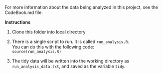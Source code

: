 For more information about the data being analyzed in this project, see the CodeBook.md file.

**Instructions**

1. Clone this folder into local directory  
2. There is a single script to run. It is called `run_analysis.R`.   
    You can do this with the following code:  
    `source(run_analysis.R)`  

3. The tidy data will be written into the working directory as `run_analysis_data.txt`, and saved as the variable `tidy`.
